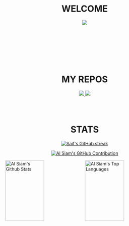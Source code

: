 
  <h1 align="center">WELCOME</h1>


<p align="center">
  <img src="https://media1.tenor.com/m/yNMGjXsoYGUAAAAd/cat-cats.gif" />
</p>


<br/><br/><br/><br/><br/><br/>

  <h1 align="center">MY REPOS</h1>

<p align="center">
  <a href="https://github.com/adefrol/well-being-app">
    <img src="https://github-readme-stats.vercel.app/api/pin/?username=adefrol&repo=well-being-app&border_color=7F3FBF&bg_color=0D1117&title_color=C9D1D9&text_color=8B949E&icon_color=7F3FBF"/>
  </a>
  <a href="https://github.com/adefrol/akina">
    <img src="https://github-readme-stats.vercel.app/api/pin/?username=adefrol&repo=akina&border_color=7F3FBF&bg_color=0D1117&title_color=C9D1D9&text_color=8B949E&icon_color=7F3FBF"/>
  </a>
</p>


<br/><br/>

  <h1 align="center">STATS</h1>

<p align="center">
  <a href="https://github.com/alsiam">
    <img src="https://github-readme-streak-stats.herokuapp.com/?user=adefrol&theme=radical&border=7F3FBF&background=0D1117" alt="Saif's GitHub streak"/>
  </a>
</p>

<p align="center">
  <a href="https://github.com/alsiam">
    <img src="https://github-profile-summary-cards.vercel.app/api/cards/profile-details?username=adefrol&theme=radical" alt="Al Siam's GitHub Contribution"/>
  </a>
</p>

<a> 
    <a href="https://github.com/alsiam"><img alt="Al Siam's Github Stats" src="https://denvercoder1-github-readme-stats.vercel.app/api?username=adefrol&show_icons=true&count_private=true&theme=react&border_color=7F3FBF&bg_color=0D1117&title_color=F85D7F&icon_color=F8D866" height="192px" width="49.5%"/></a>
  <a href="https://github.com/alsiam"><img alt="Al Siam's Top Languages" src="https://denvercoder1-github-readme-stats.vercel.app/api/top-langs/?username=adefrol&langs_count=8&layout=compact&theme=react&border_color=7F3FBF&bg_color=0D1117&title_color=F85D7F&icon_color=F8D866" height="192px" width="49.5%"/></a>
  <br/>
</a>
